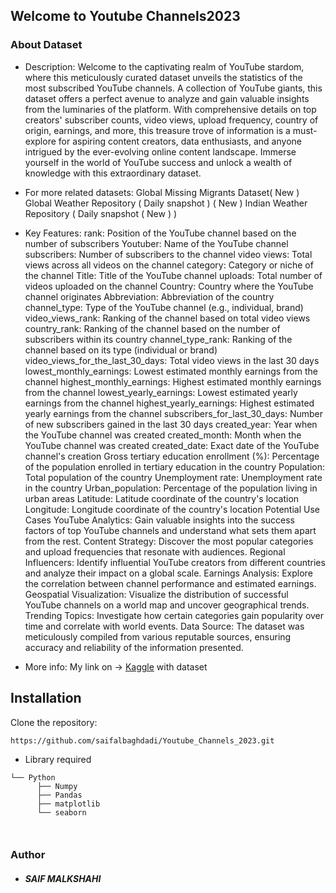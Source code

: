 ## Welcome to Youtube Channels2023

### About Dataset
- Description:
Welcome to the captivating realm of YouTube stardom, where this meticulously curated dataset unveils the statistics of the most subscribed YouTube channels. A collection of YouTube giants, this dataset offers a perfect avenue to analyze and gain valuable insights from the luminaries of the platform. With comprehensive details on top creators' subscriber counts, video views, upload frequency, country of origin, earnings, and more, this treasure trove of information is a must-explore for aspiring content creators, data enthusiasts, and anyone intrigued by the ever-evolving online content landscape. Immerse yourself in the world of YouTube success and unlock a wealth of knowledge with this extraordinary dataset.

- For more related datasets:
Global Missing Migrants Dataset( New ) 
Global Weather Repository ( Daily snapshot ) ( New )
Indian Weather Repository ( Daily snapshot ( New ) ) 

- Key Features:
rank: Position of the YouTube channel based on the number of subscribers
Youtuber: Name of the YouTube channel
subscribers: Number of subscribers to the channel
video views: Total views across all videos on the channel
category: Category or niche of the channel
Title: Title of the YouTube channel
uploads: Total number of videos uploaded on the channel
Country: Country where the YouTube channel originates
Abbreviation: Abbreviation of the country
channel_type: Type of the YouTube channel (e.g., individual, brand)
video_views_rank: Ranking of the channel based on total video views
country_rank: Ranking of the channel based on the number of subscribers within its country
channel_type_rank: Ranking of the channel based on its type (individual or brand)
video_views_for_the_last_30_days: Total video views in the last 30 days
lowest_monthly_earnings: Lowest estimated monthly earnings from the channel
highest_monthly_earnings: Highest estimated monthly earnings from the channel
lowest_yearly_earnings: Lowest estimated yearly earnings from the channel
highest_yearly_earnings: Highest estimated yearly earnings from the channel
subscribers_for_last_30_days: Number of new subscribers gained in the last 30 days
created_year: Year when the YouTube channel was created
created_month: Month when the YouTube channel was created
created_date: Exact date of the YouTube channel's creation
Gross tertiary education enrollment (%): Percentage of the population enrolled in tertiary education in the country
Population: Total population of the country
Unemployment rate: Unemployment rate in the country
Urban_population: Percentage of the population living in urban areas
Latitude: Latitude coordinate of the country's location
Longitude: Longitude coordinate of the country's location
Potential Use Cases
YouTube Analytics: Gain valuable insights into the success factors of top YouTube channels and understand what sets them apart from the rest.
Content Strategy: Discover the most popular categories and upload frequencies that resonate with audiences.
Regional Influencers: Identify influential YouTube creators from different countries and analyze their impact on a global scale.
Earnings Analysis: Explore the correlation between channel performance and estimated earnings.
Geospatial Visualization: Visualize the distribution of successful YouTube channels on a world map and uncover geographical trends.
Trending Topics: Investigate how certain categories gain popularity over time and correlate with world events.
Data Source: The dataset was meticulously compiled from various reputable sources, ensuring accuracy and reliability of the information presented.

- More info: 
My link on → [Kaggle](https://www.kaggle.com/code/saifalbaghdadi6/data-analysis-of-youtube-channels) with dataset


## Installation

Clone the repository:
```
https://github.com/saifalbaghdadi/Youtube_Channels_2023.git
```

* Library required
 

```
└── Python
      ├── Numpy   
      ├── Pandas
      ├── matplotlib
      └── seaborn   
       
     
```


### Author
* <h5> SAIF MALKSHAHI </h5>

